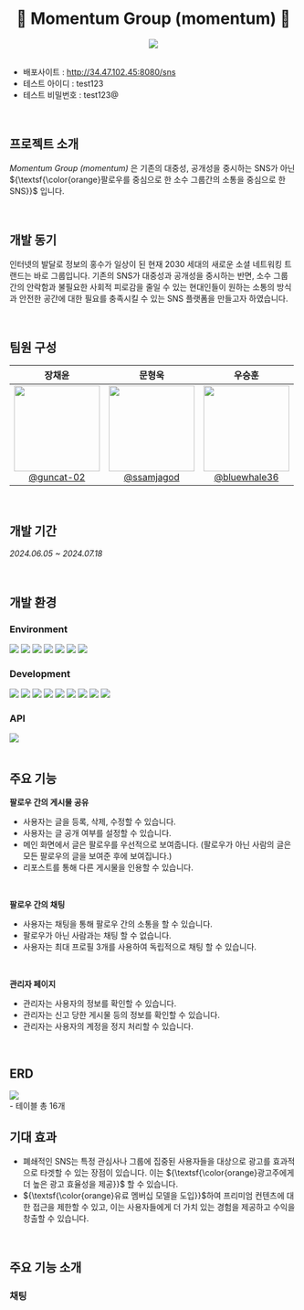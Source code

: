 <div align="center">

# 💌 Momentum Group (momentum) 💌

</div>
<div align="center">
<img src="https://github.com/user-attachments/assets/ccd17ccd-9384-4eb0-be8a-40bbf85ff093">
</div>
<br>

- 배포사이트 : http://34.47.102.45:8080/sns
- 테스트 아이디 : test123
- 테스트 비밀번호 : test123@

<br>

## 프로젝트 소개
*Momentum Group (momentum)* 은 기존의 대중성, 공개성을 중시하는 SNS가 아닌 ${\textsf{\color{orange}팔로우를 중심으로 한 소수 그룹간의 소통을 중심으로 한 SNS}}$ 입니다.

<br>

## 개발 동기
 인터넷의 발달로 정보의 홍수가 일상이 된 현재 2030 세대의 새로운 소셜 네트워킹 트랜드는 바로 그룹입니다. 기존의 SNS가 대중성과 공개성을 중시하는 반면, 소수 그룹 간의 안락함과 불필요한 사회적 피로감을 줄일 수 있는 현대인들이 원하는 소통의 방식과 안전한 공간에 대한 필요를 충족시킬 수 있는 SNS 플랫폼을 만들고자 하였습니다.

<br>

## 팀원 구성
<div align="left">

| **장채윤** | **문형욱** | **우승훈** |
| :------: |  :------: | :------: |
| [<img src="https://github.com/user-attachments/assets/f9c7b711-ec87-4dbf-b7a1-cbb498976efe" height=150 width=150> <br/> @guncat-02](https://github.com/guncat-02) | [<img src="https://github.com/user-attachments/assets/ea99c1d6-a08a-4edd-8af0-87aec4cf351a" height=150 width=150> <br/> @ssamjagod](https://github.com/ssamjagod) | [<img src="https://github.com/user-attachments/assets/e0c3fb39-9c3e-4844-aeb1-24d1de848db1" height=150 width=150> <br/> @bluewhale36](https://github.com/bluewhale36)

</div>

<br>

## 개발 기간
*2024.06.05 ~ 2024.07.18*

<br>

## 개발 환경
### Environment

<div>
<img src="https://img.shields.io/badge/Visual Studio Code-007ACC?style=flat&logoColor=white"/>
<img src="https://img.shields.io/badge/Eclipse IDE-2C2255?style=flat&logo=eclipseide&logoColor=white"/>
<img src="https://img.shields.io/badge/DBeaver-382923?style=flat&logo=dbeaver&logoColor=white"/>
<img src="https://img.shields.io/badge/Git-F05032?style=flat&logo=git&logoColor=white"/>
<img src="https://img.shields.io/badge/GitHub-181717?style=flat&logo=github&logoColor=white"/>
<img src="https://img.shields.io/badge/Notion-000000?style=flat&logo=notion&logoColor=white"/>
<img src="https://img.shields.io/badge/Discord-5865F2?style=flat&logo=discord&logoColor=white"/>
</div>

### Development

<div>
<img src="https://img.shields.io/badge/Spring-6DB33F?style=flat&logo=spring&logoColor=white"/>
<img src="https://img.shields.io/badge/HTML-E34F26?style=flat&logo=html5&logoColor=white"/>
<img src="https://img.shields.io/badge/CSS-1572B6?style=flat&logo=css3&logoColor=white"/>
<img src="https://img.shields.io/badge/JavaScript-F7DF1E?style=flat&logo=javascript&logoColor=white"/>
<img src="https://img.shields.io/badge/Java-F80000?style=flat&logoColor=white"/>
<img src="https://img.shields.io/badge/JSP-F80000?style=flat&logoColor=white"/>
<img src="https://img.shields.io/badge/Oracle-F80000?style=flat&logo=oracle&logoColor=white"/>
<img src="https://img.shields.io/badge/MariaDB-003545?style=flat&logo=mariadb&logoColor=white"/>
<img src="https://img.shields.io/badge/MyBatis-362929?style=flat"/>
</div>

### API

<div>
<img src="https://img.shields.io/badge/Gmail-EA4335?style=flat&logo=gmail&logoColor=white"/>
</div>

<br>

## 주요 기능
**팔로우 간의 게시물 공유**
- 사용자는 글을 등록, 삭제, 수정할 수 있습니다.
- 사용자는 글 공개 여부를 설정할 수 있습니다.
- 메인 화면에서 글은 팔로우를 우선적으로 보여줍니다. (팔로우가 아닌 사람의 글은 모든 팔로우의 글을 보여준 후에 보여집니다.)
- 리포스트를 통해 다른 게시물을 인용할 수 있습니다.

<br>
  
**팔로우 간의 채팅**
- 사용자는 채팅을 통해 팔로우 간의 소통을 할 수 있습니다.
- 팔로우가 아닌 사람과는 채팅 할 수 없습니다.
- 사용자는 최대 프로필 3개를 사용하여 독립적으로 채팅 할 수 있습니다.

<br>

**관리자 페이지**
- 관리자는 사용자의 정보를 확인할 수 있습니다.
- 관리자는 신고 당한 게시물 등의 정보를 확인할 수 있습니다.
- 관리자는 사용자의 계정을 정지 처리할 수 있습니다.

<br>

## ERD
<div>
  <img src="https://github.com/user-attachments/assets/a3d905be-60b2-459f-85c4-c816bd3c8983">
</div>
- 테이블 총 16개

<br>

## 기대 효과
- 폐쇄적인 SNS는 특정 관심사나 그룹에 집중된 사용자들을 대상으로 광고를 효과적으로 타겟할 수 있는 장점이 있습니다. 이는 ${\textsf{\color{orange}광고주에게 더 높은 광고 효율성을 제공}}$ 할 수 있습니다.
- ${\textsf{\color{orange}유료 멤버십 모델을 도입}}$하여 프리미엄 컨텐츠에 대한 접근을 제한할 수 있고, 이는 사용자들에게 더 가치 있는 경험을 제공하고 수익을 창출할 수 있습니다.

<br>

## 주요 기능 소개
### 채팅
